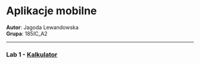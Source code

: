 # Aplikacje mobilne

**Autor**: Jagoda Lewandowska  
**Grupa**: 185IC_A2  


---
### Lab 1 - [Kalkulator](https://github.com/jagodalewandowska/aplikacje-mobilne-lewandowska-185ic/tree/master/Lab1)